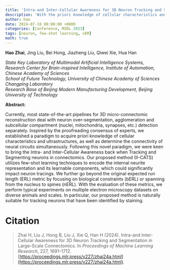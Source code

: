 ```yaml
---
title: 'Intra-and Inter-Cellular Awareness for 3D Neuron Tracking and Segmentation in Large-Scale Connectomics'
description: 'With the priori knowledge of cellular characteristics and ultrastructures, our proposed method (II-CATS) utilizes few-shot learning techniques to encode the internal neurite representation and its learnable components, which could significantly impact neuron tracings.'
author: hao
date: 2024-07-10 00:00:00 +0800
categories: [Conference, MIDL 2023]
tags: [neuron, few-shot learning, vEM]
math: true
---
```


**Hao Zhai**, Jing Liu, Bei Hong, Jiazheng Liu, Qiwei Xie, Hua Han

*State Key Laboratory of Multimodal Artificial Intelligence Systems, Research Center for Brain-inspired Intelligence, Institute of Automation, Chinese Academy of Sciences* <br>
*School of Future Technology, University of Chinese Academy of Sciences* <br>
*Changping Laboratory* <br>
*Research Base of Beijing Modern Manufacturing Development, Beijing University of Technology*

**Abstract:**

Currently, most state-of-the-art pipelines for 3D micro-connectomic reconstruction deal with neuron over-segmentation, agglomeration and subcellular compartment (nuclei, mitochondria, synapses, etc.) detection separately. Inspired by the proofreading consensus of experts, we established a paradigm to acquire priori knowledge of cellular characteristics and ultrastructures, as well as determine the connectivity of neural circuits simultaneously. Following this novel paradigm, we were keen to bring the Intra- and Inter-Cellular Awareness back when Tracking and Segmenting neurons in connectomics. Our proposed method (II-CATS) utilizes few-shot learning techniques to encode the internal neurite representation and its learnable components, which could significantly impact neuron tracings. We further go beyond the original expected run length (ERL) metric by focusing on biological constraints (bERL) or spanning from the nucleus to spines (nERL). With the evaluation of these metrics, we perform typical experiments on multiple electron microscopy datasets on diverse animals and scales. In particular, our proposed method is naturally suitable for tracking neurons that have been identified by staining.


# Citation

> Zhai H, Liu J, Hong B, Liu J, Xie Q, Han H (2024). Intra-and Inter-Cellular Awareness for 3D Neuron Tracking and Segmentation in Large-Scale Connectomics. In *Proceedings of Machine Learning Research*, 227, 1691–1712. [https://proceedings.mlr.press/v227/zhai24a.html](https://proceedings.mlr.press/v227/zhai24a.html).
>